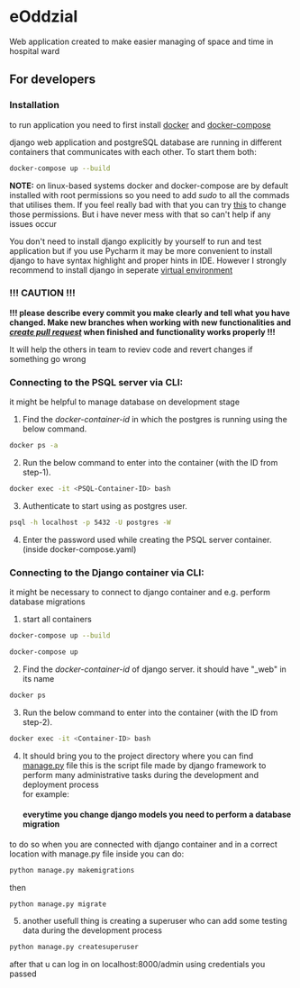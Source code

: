 # eOddzial
Web application created to make easier managing of space and time in hospital ward

## For developers

### Installation
to run application you need to first install [docker](https://docs.docker.com/engine/install/) and [docker-compose](https://docs.docker.com/compose/install/)

django web application and postgreSQL database are running in different containers that communicates with each other. To start them both:

```bash
docker-compose up --build
```

**NOTE:** on linux-based systems docker and docker-compose are by default installed with root permissions so you need to add _sudo_ to all the commads that utilises them.
If you feel really bad with that you can try [this](https://docs.docker.com/engine/install/linux-postinstall/) to change those permissions. But i have never mess with that so can't help if any issues occur

You don't need to install django explicitly by yourself to run and test application but if you use Pycharm it may be more convenient to install django to have syntax highlight and proper hints in IDE.
However I strongly recommend to install django in seperate [virtual environment](https://docs.python.org/3/tutorial/venv.html)

### !!! CAUTION !!!
**!!! please describe every commit you make clearly and tell what you have changed. Make new branches when working with new functionalities and [_create pull request_](https://github.com/AMrozik/eOddzial/pulls) when finished and functionality works properly !!!**

It will help the others in team to reviev code and revert changes if something go wrong


### Connecting to the PSQL server via CLI:

it might be helpful to manage database on development stage

1. Find the _docker-container-id_ in which the postgres is running using the below command.
```bash
docker ps -a
```
2. Run the below command to enter into the container (with the ID from step-1).
```bash
docker exec -it <PSQL-Container-ID> bash
```
3. Authenticate to start using as postgres user.
```bash
psql -h localhost -p 5432 -U postgres -W
```
4. Enter the password used while creating the PSQL server container. (inside docker-compose.yaml)



### Connecting to the Django container via CLI:

it might be necessary to connect to django container and e.g. perform database migrations

1. start all containers
```bash
docker-compose up --build 
```

```bash
docker-compose up 
```
2. Find the _docker-container-id_ of django server. it should have "_web" in its name
```bash
docker ps
```
3. Run the below command to enter into the container (with the ID from step-2).
```bash
docker exec -it <Container-ID> bash
```
4. It should bring you to the project directory where you can find [manage.py](https://docs.djangoproject.com/en/3.2/ref/django-admin/) file
this is the script file made by django framework to perform many administrative tasks during the development and deployment process <br>
   for example:
   #### everytime you change django models you need to perform a database migration
to do so when you are connected with django container and in a correct location with manage.py file inside
you can do:
```bash
python manage.py makemigrations
```
then
```bash
python manage.py migrate
```

5. another usefull thing is creating a superuser who can add some testing data during the development process
```bash
python manage.py createsuperuser
```

after that u can log in on localhost:8000/admin using credentials you passed
